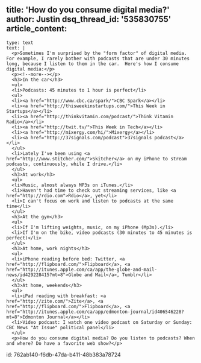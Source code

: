 title: 'How do you consume digital media?'
author: Justin
dsq_thread_id: '535830755'
article_content:
  -
    type: text
    text: |
      <p>Sometimes I'm surprised by the "form factor" of digital media. For example, I rarely bother with podcasts that are under 30 minutes long, because I listen to them in the car.  Here's how I consume digital media:</p>
      <p><!--more--></p>
      <h3>In the car</h3>
      <ul>
      <li>Podcasts: 45 minutes to 1 hour is perfect</li>
      <ul>
      <li><a href="http://www.cbc.ca/spark/">CBC Spark</a></li>
      <li><a href="http://thisweekinstartups.com/">This Week in Startups</a></li>
      <li><a href="http://thinkvitamin.com/podcast/">Think Vitamin Radio</a></li>
      <li><a href="http://twit.tv/">This Week in Tech</a></li>
      <li><a href="http://mixergy.com/hi/">Mixergy</a></li>
      <li><a href="http://37signals.com/podcast">37signals podcast</a></li>
      </ul>
      <li>Lately I've been using <a href="http://www.stitcher.com/">Skitcher</a> on my iPhone to stream podcasts, continuously, while I drive.</li>
      </ul>
      <h3>At work</h3>
      <ul>
      <li>Music, almost always MP3s on iTunes.</li>
      <li>Haven't had time to check out streaming services, like <a href="http://rdio.com">Rdio</a>, yet</li>
      <li>I can't focus on work and listen to podcasts at the same time</li>
      </ul>
      <h3>At the gym</h3>
      <ul>
      <li>If I'm lifting weights, music, on my iPhone (Mp3s).</li>
      <li>If I'm on the bike, video podcasts (30 minutes to 45 minutes is perfect)</li>
      </ul>
      <h3>At home, work nights</h3>
      <ul>
      <li>iPhone reading before bed: Twitter, <a href="http://flipboard.com/">Flipboard</a>, <a href="http://itunes.apple.com/ca/app/the-globe-and-mail-news/id429228415?mt=8">Globe and Mail</a>, Tumblr</li>
      </ul>
      <h3>At home, weekends</h3>
      <ul>
      <li>iPad reading with breakfast: <a href="http://zite.com/">Zite</a>, <a href="http://flipboard.com/">Flipboard</a>, <a href="http://itunes.apple.com/ca/app/edmonton-journal/id406546228?mt=8">Edmonton Journal</a></li>
      <li>Video podcast: I watch one video podcast on Saturday or Sunday: CBC News "At Issue" political panel</li>
      </ul>
      <p>How do you consume digital media? Do you listen to podcasts? When and where? Do have a favorite web show?</p>
      
id: 762ab140-f6db-47da-b411-48b383a78724
